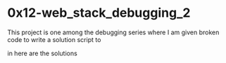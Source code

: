 # 0x12-web_stack_debugging_2

This project is one among the debugging series where I am given broken code to write a solution script to

in here are the solutions
